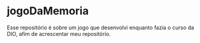 # jogoDaMemoria
Esse repositório é sobre um jogo que desenvolvi enquanto fazia o curso da DIO, afim de acrescentar meu repositório.
